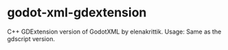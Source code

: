 # godot-xml-gdextension
C++ GDExtension version of GodotXML by elenakrittik.
Usage: Same as the gdscript version.
